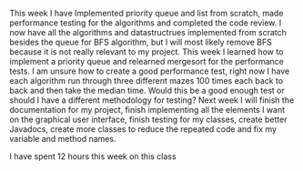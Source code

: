 This week I have Implemented priority queue and list from scratch, made performance testing for the algorithms and completed the code review. I now have all the algorithms and datastructrues implemented from scratch besides the queue for BFS algorithm, but I will most likely remove BFS because it is not really relevant to my project. This week I learned how to implement a priority queue and relearned mergesort for the performance tests. I am unsure how to create a good performance test, right now I have each algorithm run through three different mazes 100 times each back to back and then take the median time. Would this be a good enough test or should I have a different methodology for testing? Next week I will finish the documentation for my project, finish implementing all the elements I want on the graphical user interface, finish testing for my classes, create better Javadocs, create more classes to reduce the repeated code and fix my variable and method names.

I have spent 12 hours this week on this class
